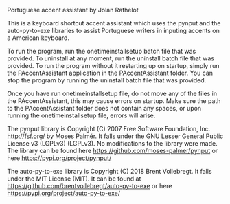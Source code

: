 Portuguese accent assistant by Jolan Rathelot

This is a keyboard shortcut accent assistant which uses the pynput and the auto-py-to-exe libraries to assist Portuguese writers in inputing accents on a American keyboard.

To run the program, run the onetimeinstallsetup batch file that was provided. To uninstall at any moment, run the uninstall batch file that was provided.
To run the program without it restarting up on startup, simply run the PAccentAssistant application in the PAccentAssistant folder. You can stop the program by running the uninstall batch file that was provided.

Once you have run onetimeinstallsetup file, do not move any of the files in the PAccentAssistant, this may cause errors on startup.
Make sure the path to the PAccentAssistant folder does not contain any spaces, or upon running the onetimeinstallsetup file, errors will arise. 

The pynput library is Copyright (C) 2007 Free Software Foundation, Inc. <http://fsf.org/> by Moses Palmér. It falls under the GNU Lesser General Public License v3 (LGPLv3) (LGPLv3). No modifications to the library were made. The library can be found here <https://github.com/moses-palmer/pynput> or here <https://pypi.org/project/pynput/>

The auto-py-to-exe library is Copyright (C) 2018 Brent Vollebregt. It falls under the MIT License (MIT). It can be found at <https://github.com/brentvollebregt/auto-py-to-exe> or here <https://pypi.org/project/auto-py-to-exe/>